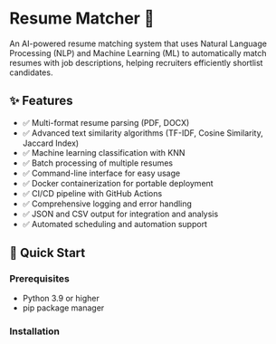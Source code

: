 # Resume Matcher 🎯

An AI-powered resume matching system that uses Natural Language Processing (NLP) and Machine Learning (ML) to automatically match resumes with job descriptions, helping recruiters efficiently shortlist candidates.

## ✨ Features

- ✅ Multi-format resume parsing (PDF, DOCX)
- ✅ Advanced text similarity algorithms (TF-IDF, Cosine Similarity, Jaccard Index)
- ✅ Machine learning classification with KNN
- ✅ Batch processing of multiple resumes
- ✅ Command-line interface for easy usage
- ✅ Docker containerization for portable deployment
- ✅ CI/CD pipeline with GitHub Actions
- ✅ Comprehensive logging and error handling
- ✅ JSON and CSV output for integration and analysis
- ✅ Automated scheduling and automation support

## 🚀 Quick Start

### Prerequisites

- Python 3.9 or higher
- pip package manager

### Installation

